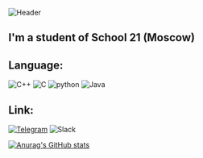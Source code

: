 ![Header](https://github.com/izipivo/izipivo/blob/main/assets/MpkmJUo.gif)

## I'm a student of School 21 (Moscow)

## Language:
![C++](https://img.shields.io/badge/-C++-00BFFF?style=for-the-badge&logo=Cplusplus)
![C](https://img.shields.io/badge/-prosto_c-BA55D3?style=for-the-badge&logo=C)
![python](https://img.shields.io/badge/-zmeya-FFFFFF?style=for-the-badge&logo=Python)
![Java](https://img.shields.io/badge/-Java-FFA500?style=for-the-badge&logo=java)


## Link:
[![Telegram](https://img.shields.io/badge/-clorox-00BFFF?style=for-the-badge&logo=Telegram)](https://t.me/desestupid)
![Slack](https://img.shields.io/badge/-pdursley-DAA520?style=for-the-badge&logo=Slack)

[![Anurag's GitHub stats](https://github-readme-stats.vercel.app/api?username=GAMREKELI)](https://github.com/GAMREKELI/github-readme-stats)